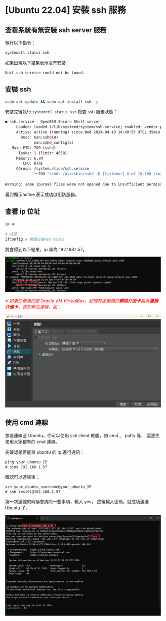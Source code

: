 # [Ubuntu 22.04] 安裝 ssh 服務

## 查看系統有無安裝 ssh server 服務

執行以下指令：
```bash
systemctl status ssh
```
如果出現以下結果表示沒有安裝：
```bash
Unit ssh.service could not be found.
```

## 安裝 ssh

```bash
sudo apt update && sudo apt install ssh -y
```

安裝完後執行 `systemctl status ssh` 檢查 ssh 服務狀態：
```bash
● ssh.service - OpenBSD Secure Shell server
     Loaded: loaded (/lib/systemd/system/ssh.service; enabled; vendor preset: enabled)
     Active: active (running) since Wed 2024-04-10 14:40:55 UTC; 35min ago
       Docs: man:sshd(8)
             man:sshd_config(5)
   Main PID: 709 (sshd)
      Tasks: 1 (limit: 4558)
     Memory: 6.7M
        CPU: 87ms
     CGroup: /system.slice/ssh.service
             └─709 "sshd: /usr/sbin/sshd -D [listener] 0 of 10-100 startups"

Warning: some journal files were not opened due to insufficient permissions.
```


看到顯示active 表示成功啟用該服務。

## 查看 ip 位址
```bash
ip a

# 或是
ifconfig # 需要安裝net-tools
```

將會得到以下結果，ip 即為 192.168.1.57。

<img src="image-1.png" data-src="{{curFolderPath}}/image-1.png" alt="alt" >

<font color="red">_※ 如果你使用的是 Oracle VM VirtualBox，記得將虛擬機的**網路介面卡**設為**橋接介面卡**，否則無法連線，如：_</font>

<img src="image-2.png" data-src="{{curFolderPath}}/image-2.png" alt="alt" >

## 使用 cmd 連線

想要連線至 Ubuntu，你可以使用 ssh client 軟體，如 cmd 、 putty 等，
這邊先使用大家都有的 cmd 連線。

先確認是否能與 ubuntu 的 ip 進行通訊：
``` batch
ping your_ubuntu_IP
# ping 192.168.1.57
```
確認可以連線後：
```batch
ssh your_ubuntu_username@your_ubuntu_IP
# ssh test01@192.168.1.57
```

第一次連線的時候會詢問一些事項，輸入 yes，
然後輸入密碼，就成功連進 Ubuntu 了。

<img src="image-3.png" data-src="{{curFolderPath}}/image-3.png" alt="alt" >


